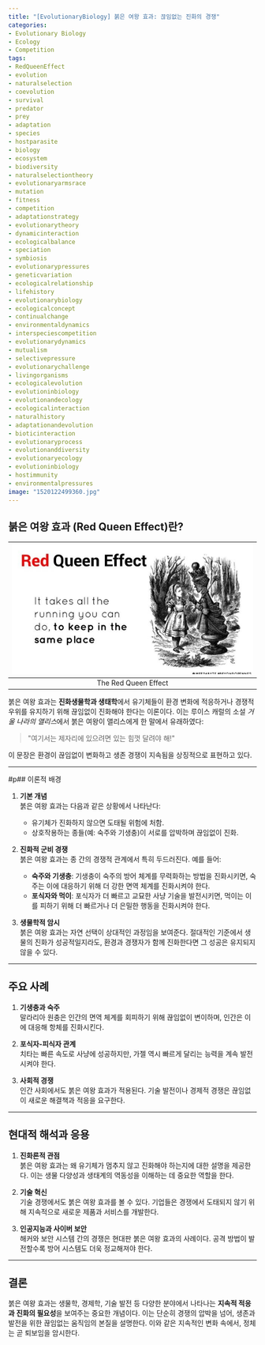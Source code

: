 ```yaml
---
title: "[EvolutionaryBiology] 붉은 여왕 효과: 끊임없는 진화의 경쟁"
categories: 
- Evolutionary Biology
- Ecology
- Competition
tags:
- RedQueenEffect
- evolution
- naturalselection
- coevolution
- survival
- predator
- prey
- adaptation
- species
- hostparasite
- biology
- ecosystem
- biodiversity
- naturalselectiontheory
- evolutionaryarmsrace
- mutation
- fitness
- competition
- adaptationstrategy
- evolutionarytheory
- dynamicinteraction
- ecologicalbalance
- speciation
- symbiosis
- evolutionarypressures
- geneticvariation
- ecologicalrelationship
- lifehistory
- evolutionarybiology
- ecologicalconcept
- continualchange
- environmentaldynamics
- interspeciescompetition
- evolutionarydynamics
- mutualism
- selectivepressure
- evolutionarychallenge
- livingorganisms
- ecologicalevolution
- evolutioninbiology
- evolutionandecology
- ecologicalinteraction
- naturalhistory
- adaptationandevolution
- bioticinteraction
- evolutionaryprocess
- evolutionanddiversity
- evolutionaryecology
- evolutioninbiology
- hostimmunity
- environmentalpressures
image: "1520122499360.jpg"
---
```


## 붉은 여왕 효과 (Red Queen Effect)란?

|![](1520122499360.jpg)|
|:---:|
|The Red Queen Effect|

붉은 여왕 효과는 **진화생물학과 생태학**에서 유기체들이 환경 변화에 적응하거나 경쟁적 우위를 유지하기 위해 끊임없이 진화해야 한다는 이론이다. 이는 루이스 캐럴의 소설 *거울 나라의 앨리스*에서 붉은 여왕이 앨리스에게 한 말에서 유래하였다:

> "여기서는 제자리에 있으려면 있는 힘껏 달려야 해!"

이 문장은 환경이 끊임없이 변화하고 생존 경쟁이 지속됨을 상징적으로 표현하고 있다.

---

#p## 이론적 배경

1. **기본 개념**  
   붉은 여왕 효과는 다음과 같은 상황에서 나타난다:
   - 유기체가 진화하지 않으면 도태될 위험에 처함.
   - 상호작용하는 종들(예: 숙주와 기생충)이 서로를 압박하며 끊임없이 진화.

2. **진화적 군비 경쟁**  
   붉은 여왕 효과는 종 간의 경쟁적 관계에서 특히 두드러진다. 예를 들어:
   - **숙주와 기생충**: 기생충이 숙주의 방어 체계를 무력화하는 방법을 진화시키면, 숙주는 이에 대응하기 위해 더 강한 면역 체계를 진화시켜야 한다.
   - **포식자와 먹이**: 포식자가 더 빠르고 교묘한 사냥 기술을 발전시키면, 먹이는 이를 피하기 위해 더 빠르거나 더 은밀한 행동을 진화시켜야 한다.

3. **생물학적 암시**  
   붉은 여왕 효과는 자연 선택이 상대적인 과정임을 보여준다. 절대적인 기준에서 생물의 진화가 성공적일지라도, 환경과 경쟁자가 함께 진화한다면 그 성공은 유지되지 않을 수 있다.

---

## 주요 사례

1. **기생충과 숙주**  
   말라리아 원충은 인간의 면역 체계를 회피하기 위해 끊임없이 변이하며, 인간은 이에 대응해 항체를 진화시킨다.

2. **포식자-피식자 관계**  
   치타는 빠른 속도로 사냥에 성공하지만, 가젤 역시 빠르게 달리는 능력을 계속 발전시켜야 한다.

3. **사회적 경쟁**  
   인간 사회에서도 붉은 여왕 효과가 적용된다. 기술 발전이나 경제적 경쟁은 끊임없이 새로운 해결책과 적응을 요구한다.

---

## 현대적 해석과 응용

1. **진화론적 관점**  
   붉은 여왕 효과는 왜 유기체가 멈추지 않고 진화해야 하는지에 대한 설명을 제공한다. 이는 생물 다양성과 생태계의 역동성을 이해하는 데 중요한 역할을 한다.

2. **기술 혁신**  
   기술 경쟁에서도 붉은 여왕 효과를 볼 수 있다. 기업들은 경쟁에서 도태되지 않기 위해 지속적으로 새로운 제품과 서비스를 개발한다.

3. **인공지능과 사이버 보안**  
   해커와 보안 시스템 간의 경쟁은 현대판 붉은 여왕 효과의 사례이다. 공격 방법이 발전할수록 방어 시스템도 더욱 정교해져야 한다.

---

## 결론

붉은 여왕 효과는 생물학, 경제학, 기술 발전 등 다양한 분야에서 나타나는 **지속적 적응과 진화의 필요성**을 보여주는 중요한 개념이다. 이는 단순히 경쟁의 압박을 넘어, 생존과 발전을 위한 끊임없는 움직임의 본질을 설명한다. 이와 같은 지속적인 변화 속에서, 정체는 곧 퇴보임을 암시한다.